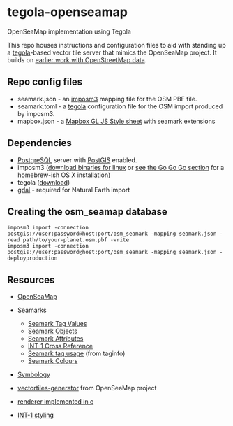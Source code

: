 # tegola-openseamap
OpenSeaMap implementation using Tegola

This repo houses instructions and configuration files to aid with standing up a [tegola](https://github.com/terranodo/tegola)-based vector tile server that mimics the OpenSeaMap project. It builds on [earlier work with OpenStreetMap data](https://github.com/terranodo/tegola-osm).

## Repo config files

- seamark.json - an [imposm3](https://github.com/omniscale/imposm3) mapping file for the OSM PBF file.
- seamark.toml - a [tegola](https://github.com/terranodo/tegola) configuration file for the OSM import produced by imposm3.
- mapbox.json - a [Mapbox GL JS Style sheet](https://www.mapbox.com/mapbox-gl-js/style-spec) with seamark extensions

## Dependencies

- [PostgreSQL](https://www.postgresql.org/) server with [PostGIS](http://www.postgis.net) enabled.
- imposm3 ([download binaries for linux](https://imposm.org/static/rel/) or [see the Go Go Go section](http://erictheise.com/blog/2017/11/13/hello-tegola#go-go-go) for a homebrew-ish OS X installation)
- tegola ([download](https://github.com/terranodo/tegola/releases))
- [gdal](http://www.gdal.org/) - required for Natural Earth import

## Creating the osm_seamap database

```
imposm3 import -connection postgis://user:password@host:port/osm_seamark -mapping seamark.json -read path/to/your-planet.osm.pbf -write
imposm3 import -connection postgis://user:password@host:port/osm_seamark -mapping seamark.json -deployproduction
```

## Resources

* [OpenSeaMap](http://openseamap.org/index.php?id=openseamap&L=1)
* Seamarks
  * [Seamark Tag Values](https://wiki.openstreetmap.org/wiki/Seamarks/Seamark_Tag_Values)
  * [Seamark Objects](https://wiki.openstreetmap.org/wiki/Seamarks/Seamark_Objects)
  * [Seamark Attributes](https://wiki.openstreetmap.org/wiki/Seamarks/Seamark_Attributes)
  * [INT-1 Cross Reference](https://wiki.openstreetmap.org/wiki/Seamarks/INT-1_Cross_Reference)
  * [Seamark tag usage](https://taginfo.openstreetmap.org/search?q=seamark) (from taginfo)
  * [Seamark Colours](https://wiki.openstreetmap.org/wiki/Seamarks/Colours)
  
* [Symbology](https://github.com/OpenSeaMap/renderer/tree/master/searender/symbols)
* [vectortiles-generator](https://github.com/OpenSeaMap/vectortiles-generator/blob/master/src/import-osm/mapping.yml) from OpenSeaMap project
* [renderer implemented in c](https://github.com/OpenSeaMap/renderer/tree/master/searender)
* [INT-1 styling](https://github.com/OpenSeaMap/josm/blob/master/INT1_MapCSS.mapcss)
